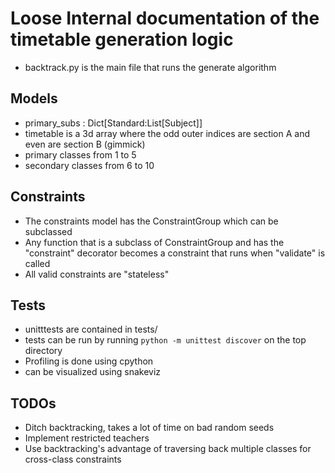 # Loose Internal documentation of the timetable generation logic

- backtrack.py is the main file that runs the generate algorithm

## Models

- primary_subs : Dict[Standard:List[Subject]]
- timetable is a 3d array where the odd outer indices are section A and even are section B (gimmick)
- primary classes from 1 to 5
- secondary classes from 6 to 10

## Constraints

- The constraints model has the ConstraintGroup which can be subclassed
- Any function that is a subclass of ConstraintGroup and has the "constraint" decorator becomes a constraint that runs when "validate" is called
- All valid constraints are "stateless"

## Tests

- unitttests are contained in tests/
- tests can be run by running `python -m unittest discover` on the top directory
- Profiling is done using cpython
- can be visualized using snakeviz

## TODOs

- Ditch backtracking, takes a lot of time on bad random seeds
- Implement restricted teachers
- Use backtracking's advantage of traversing back multiple classes for cross-class constraints
